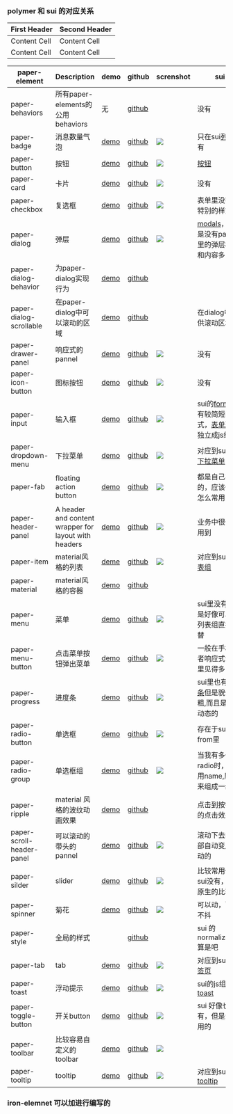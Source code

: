 

### polymer 和 sui 的对应关系


| First Header  | Second Header |
| ------------- | ------------- |
| Content Cell  | Content Cell  |
| Content Cell  | Content Cell  |


| paper-element | Description | demo | github | screnshot | sui |
| ------------- | ----------- | ---- | ------ | --------- | ----|
| paper-behaviors | 所有paper-elements的公用behaviors | 无 | [github](https://github.com/PolymerElements/paper-behaviors) || 没有 |
|paper-badge|消息数量气泡|[demo](https://elements.polymer-project.org/elements/paper-badge?view=demo:demo/index.html)|[github](https://github.com/PolymerElements/paper-toast)|![](https://img.alicdn.com/tps/TB1cl13JpXXXXa4aXXXXXXXXXXX-501-357.png)|只在sui[列表](http://sui3.taobao.org/components/#list-group)里有|
|paper-button|按钮|[demo](https://elements.polymer-project.org/elements/paper-button?view=demo:demo/index.html)|[github](https://github.com/PolymerElements/paper-button)|![](https://img.alicdn.com/tps/TB1ODzkJpXXXXadXpXXXXXXXXXX-802-478.png)|[按钮](http://sui3.taobao.org/css/#buttons)|
|paper-card|卡片|[demo](https://elements.polymer-project.org/elements/paper-card?view=demo:demo/index.html)|[github](https://github.com/PolymerElements/paper-card)|![](https://img.alicdn.com/tps/TB1ZhLFJpXXXXazXXXXXXXXXXXX-515-471.png)|没有|
|paper-checkbox|复选框|[demo](https://elements.polymer-project.org/elements/paper-checkbox?view=demo:demo/index.html)|[github](https://github.com/PolymerElements/paper-checkbox)|![](https://img.alicdn.com/tps/TB1t7vpJpXXXXXLXFXXXXXXXXXX-870-419.png)|表单里没有做特别的样式化|
|paper-dialog|弹层|[demo](https://elements.polymer-project.org/elements/paper-dialog?view=demo:demo/index.html)|[github](https://github.com/PolymerElements/paper-dialog)|![](https://img.alicdn.com/tps/TB1c2HbJpXXXXaLaXXXXXXXXXXX-1351-824.png)|[modals](http://sui3.taobao.org/javascript/#modals)， 但是没有paper里的弹层样式和内容多|
|paper-dialog-behavior|为paper-dialog实现行为|[demo](https://elements.polymer-project.org/elements/paper-dialog-behavior?active=Polymer.PaperDialogBehavior)|[github](https://github.com/PolymerElements/paper-dialog-behavior)|||
|paper-dialog-scrollable|在paper-dialog中可以滚动的区域|[demo](https://elements.polymer-project.org/elements/paper-dialog-scrollable)|[github](https://github.com/PolymerElements/paper-dialog-scrollable)||在dialog中提供滚动区域|
|paper-drawer-panel|响应式的pannel|[demo](https://elements.polymer-project.org/elements/paper-drawer-panel)|[github](https://github.com/PolymerElements/paper-drawer-panel)|![](https://img.alicdn.com/tps/TB1PGzpJpXXXXbyXFXXXXXXXXXX-758-489.png)|没有|
|paper-icon-button|图标按钮|[demo](https://elements.polymer-project.org/elements/paper-icon-button?view=demo:demo/index.html)|[github](https://elements.polymer-project.org/elements/paper-icon-button?view=demo:demo/index.html)|![](https://img.alicdn.com/tps/TB1vv2pJpXXXXbpXFXXXXXXXXXX-718-405.png)|没有|
|paper-input|输入框|[demo](https://elements.polymer-project.org/elements/paper-input?view=demo:demo/index.html)|[github](https://github.com/PolymerElements/paper-input)|![](https://img.alicdn.com/tps/TB1nvnBJpXXXXXsXpXXXXXXXXXX-650-305.png)|sui的[form](http://sui3.taobao.org/css/#forms)里有较简短的样式，[表单验证](http://sui3.taobao.org/javascript/#validate)独立成js组件|
|paper-dropdown-menu|下拉菜单|[demo](https://elements.polymer-project.org/elements/paper-dropdown-menu?view=demo:demo/index.html)|[github](https://github.com/PolymerElements/paper-dropdown-menu)|![](https://img.alicdn.com/tps/TB1w5DKJpXXXXbnXXXXXXXXXXXX-610-513.png)|对应到sui里的[下拉菜单](http://sui3.taobao.org/javascript/#dropdowns)|
|paper-fab|floating action button|[demo](https://elements.polymer-project.org/elements/paper-fab?view=demo:demo/index.html)|[github](https://github.com/PolymerElements/paper-fab)|![](https://img.alicdn.com/tps/TB1j.bfJpXXXXcTaXXXXXXXXXXX-829-475.png)|都是自己实现的，应该也不怎么常用|
|paper-header-panel|A header and content wrapper for layout with headers|[demo](https://elements.polymer-project.org/elements/paper-header-panel?view=demo:demo/index.html)|[github](https://github.com/PolymerElements/paper-header-panel)|![](https://img.alicdn.com/tps/TB1sUDGJpXXXXX7XpXXXXXXXXXX-805-544.png)|业务中很少会用到|
|paper-item|material风格的列表|[deme](https://elements.polymer-project.org/elements/paper-item?view=demo:demo/index.html&active=paper-item)|[github](https://github.com/PolymerElements/paper-item)|![](https://img.alicdn.com/tps/TB1dHjMJpXXXXXjXXXXXXXXXXXX-795-606.png)|对应到sui的[列表组](http://sui3.taobao.org/components/#list-group)|
|paper-material|material风格的容器|[demo](https://elements.polymer-project.org/elements/paper-material)|[github](https://github.com/PolymerElements/paper-material)|||
|paper-menu|菜单|[demo](https://elements.polymer-project.org/elements/paper-menu?view=demo:demo/index.html)|[github](https://github.com/PolymerElements/paper-menu)|![](https://img.alicdn.com/tps/TB1rH_uJpXXXXXhXVXXXXXXXXXX-915-379.png)|sui里没有，但是好像可以用列表组直接代替|
|paper-menu-button|点击菜单按钮弹出菜单|[demo](https://elements.polymer-project.org/elements/paper-menu-button?view=demo:demo/index.html)|[github](https://github.com/PolymerElements/paper-menu-button)|![](https://img.alicdn.com/tps/TB1CFvyJpXXXXbrXFXXXXXXXXXX-448-401.png)|一般在手机或者响应式设计里见得多|
|paper-progress|进度条|[demo](https://elements.polymer-project.org/elements/paper-progress?view=demo:demo/index.html&active=paper-progress)|[github](https://github.com/PolymerElements/paper-progress)|![](https://img.alicdn.com/tps/TB1sNToJpXXXXbAXVXXXXXXXXXX-935-431.png)|sui里也有[进度条](http://sui3.taobao.org/components/#progress)但是貌似更粗,而且是不是动态的|
|paper-radio-button|单选框|[demo](https://elements.polymer-project.org/elements/paper-radio-button?view=demo:demo/index.html)|[github](https://github.com/PolymerElements/paper-radio-button)|![](https://img.alicdn.com/tps/TB1HyvrJpXXXXXUXVXXXXXXXXXX-828-406.png)|存在于sui from里|
|paper-radio-group|单选框组|[demo](https://elements.polymer-project.org/elements/paper-radio-group?view=demo:demo/index.html)|[github](https://github.com/PolymerElements/paper-radio-group)|![](https://img.alicdn.com/tps/TB14qLrJpXXXXaSXVXXXXXXXXXX-892-329.png)|当我有多个radio时，都是用name,属性来组成一组的|
|paper-ripple|material 风格的波纹动画效果|[demo](https://elements.polymer-project.org/elements/paper-ripple?view=demo:demo/index.html)|[github](https://elements.polymer-project.org/elements/paper-ripple?view=demo:demo/index.html)|![]()|点击到按钮上的点击效果|
|paper-scroll-header-panel|可以滚动的带头的pannel|[demo](https://elements.polymer-project.org/elements/paper-scroll-header-panel?view=demo:demo/index.html&active=paper-scroll-header-panel)|[github](https://github.com/PolymerElements/paper-scroll-header-panel)|![](https://img.alicdn.com/tps/TB1e1PqJpXXXXa4XVXXXXXXXXXX-1382-644.png)|滚动下去的头部自动变成浮动的|
|paper-silder|slider|[demo](https://elements.polymer-project.org/elements/paper-slider?view=demo:demo/index.html)|[github]()|![](https://img.alicdn.com/tps/TB136LCJpXXXXXcXFXXXXXXXXXX-1314-380.png)|比较常用但是sui没有，h5原生的比较丑|
|paper-spinner|菊花|[demo](https://elements.polymer-project.org/elements/paper-spinner?view=demo:demo/index.html)|[github](https://github.com/PolymerElements/paper-spinner)|![](https://img.alicdn.com/tps/TB11qvBJpXXXXasXFXXXXXXXXXX-574-378.png)|可以动，而且不抖|
|paper-style|全局的样式||[github](https://github.com/PolymerElements/paper-styles)||sui 的normalize.css 算是吧|
|paper-tab|tab|[demo](https://elements.polymer-project.org/elements/paper-tabs?view=demo:demo/index.html)|[github](https://github.com/PolymerElements/paper-tabs)|![](https://img.alicdn.com/tps/TB1r.zHJpXXXXauXpXXXXXXXXXX-886-278.png)|对应到sui的[标签页](http://sui3.taobao.org/components/#nav)|
|paper-toast|浮动提示|[demo](https://elements.polymer-project.org/elements/paper-toast?view=demo:demo/index.html)|[github](https://github.com/PolymerElements/paper-toast)|![](https://img.alicdn.com/tps/TB1c6vpJpXXXXbqXVXXXXXXXXXX-501-138.png)|sui的js组件[toast](http://sui3.taobao.org/javascript/#toast)|
|paper-toggle-button|开关button|[demo](https://elements.polymer-project.org/elements/paper-toggle-button?view=demo:demo/index.html)|[github](https://github.com/PolymerElements/paper-toggle-button)|![](https://img.alicdn.com/tps/TB1w0LjJpXXXXaUaXXXXXXXXXXX-831-409.png)|sui 好像也没有，但是满常用的|
|paper-toolbar|比较容易自定义的toolbar|[demo](https://elements.polymer-project.org/elements/paper-toolbar?view=demo:demo/index.html)|[github](https://github.com/PolymerElements/paper-toolbar)|![](https://img.alicdn.com/tps/TB16JYGJpXXXXbRXpXXXXXXXXXX-909-579.png)||
|paper-tooltip|tooltip|[demo](https://elements.polymer-project.org/elements/paper-tooltip)|[github](https://github.com/PolymerElements/paper-tooltip)|![](https://img.alicdn.com/tps/TB15VPDJpXXXXXOXFXXXXXXXXXX-539-389.png)|对应到sui的[tooltip](http://sui3.taobao.org/javascript/#tooltips)|

### iron-elemnet 可以加进行编写的
